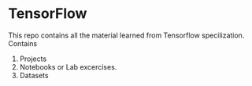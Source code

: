 # TensorFlow
This repo contains all the material learned from Tensorflow specilization. 
Contains 
1. Projects 
2. Notebooks or Lab excercises.
3. Datasets
